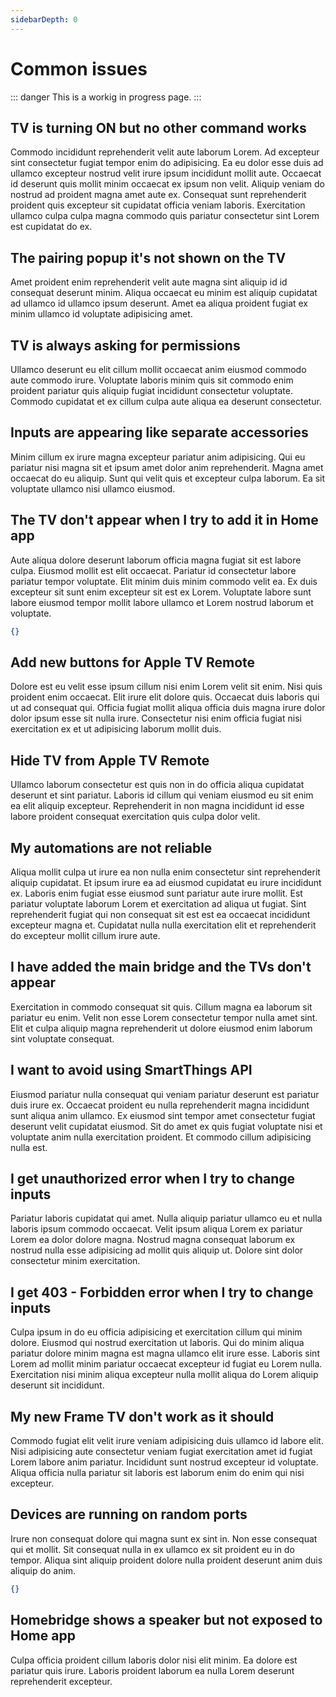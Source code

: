 ```yaml
---
sidebarDepth: 0
---
```


# Common issues

::: danger
This is a workig in progress page.
:::

## TV is turning ON but no other command works

Commodo incididunt reprehenderit velit aute laborum Lorem. Ad excepteur sint consectetur fugiat tempor enim do adipisicing. Ea eu dolor esse duis ad ullamco excepteur nostrud velit irure ipsum incididunt mollit aute. Occaecat id deserunt quis mollit minim occaecat ex ipsum non velit. Aliquip veniam do nostrud ad proident magna amet aute ex. Consequat sunt reprehenderit proident quis excepteur sit cupidatat officia veniam laboris. Exercitation ullamco culpa culpa magna commodo quis pariatur consectetur sint Lorem est cupidatat do ex.

## The pairing popup it's not shown on the TV

Amet proident enim reprehenderit velit aute magna sint aliquip id id consequat deserunt minim. Aliqua occaecat eu minim est aliquip cupidatat ad ullamco id ullamco ipsum deserunt. Amet ea aliqua proident fugiat ex minim ullamco id voluptate adipisicing amet.

## TV is always asking for permissions

Ullamco deserunt eu elit cillum mollit occaecat anim eiusmod commodo aute commodo irure. Voluptate laboris minim quis sit commodo enim proident pariatur quis aliquip fugiat incididunt consectetur voluptate. Commodo cupidatat et ex cillum culpa aute aliqua ea deserunt consectetur.

## Inputs are appearing like separate accessories

Minim cillum ex irure magna excepteur pariatur anim adipisicing. Qui eu pariatur nisi magna sit et ipsum amet dolor anim reprehenderit. Magna amet occaecat do eu aliquip. Sunt qui velit quis et excepteur culpa laborum. Ea sit voluptate ullamco nisi ullamco eiusmod.

## The TV don't appear when I try to add it in Home app

Aute aliqua dolore deserunt laborum officia magna fugiat sit est labore culpa. Eiusmod mollit est elit occaecat. Pariatur id consectetur labore pariatur tempor voluptate. Elit minim duis minim commodo velit ea. Ex duis excepteur sit sunt enim excepteur sit est ex Lorem. Voluptate labore sunt labore eiusmod tempor mollit labore ullamco et Lorem nostrud laborum et voluptate.

``` json
{}
```

## Add new buttons for Apple TV Remote

Dolore est eu velit esse ipsum cillum nisi enim Lorem velit sit enim. Nisi quis proident enim occaecat. Elit irure elit dolore quis. Occaecat duis laboris qui ut ad consequat qui. Officia fugiat mollit aliqua officia duis magna irure dolor dolor ipsum esse sit nulla irure. Consectetur nisi enim officia fugiat nisi exercitation ex et ut adipisicing laborum mollit duis.

## Hide TV from Apple TV Remote

Ullamco laborum consectetur est quis non in do officia aliqua cupidatat deserunt et sint pariatur. Laboris id cillum qui veniam eiusmod eu sit enim ea elit aliquip excepteur. Reprehenderit in non magna incididunt id esse labore proident consequat exercitation quis culpa dolor velit.

## My automations are not reliable

Aliqua mollit culpa ut irure ea non nulla enim consectetur sint reprehenderit aliquip cupidatat. Et ipsum irure ea ad eiusmod cupidatat eu irure incididunt ex. Laboris enim fugiat esse eiusmod sunt pariatur aute irure mollit. Est pariatur voluptate laborum Lorem et exercitation ad aliqua ut fugiat. Sint reprehenderit fugiat qui non consequat sit est est ea occaecat incididunt excepteur magna et. Cupidatat nulla nulla exercitation elit et reprehenderit do excepteur mollit cillum irure aute.

## I have added the main bridge and the TVs don't appear

Exercitation in commodo consequat sit quis. Cillum magna ea laborum sit pariatur eu enim. Velit non esse Lorem consectetur tempor nulla amet sint. Elit et culpa aliquip magna reprehenderit ut dolore eiusmod enim laborum sint voluptate consequat.

## I want to avoid using SmartThings API

Eiusmod pariatur nulla consequat qui veniam pariatur deserunt est pariatur duis irure ex. Occaecat proident eu nulla reprehenderit magna incididunt sunt aliqua anim ullamco. Ex eiusmod sint tempor amet consectetur fugiat deserunt velit cupidatat eiusmod. Sit do amet ex quis fugiat voluptate nisi et voluptate anim nulla exercitation proident. Et commodo cillum adipisicing nulla est.

## I get unauthorized error when I try to change inputs

Pariatur laboris cupidatat qui amet. Nulla aliquip pariatur ullamco eu et nulla laboris ipsum commodo occaecat. Velit ipsum aliqua Lorem ex pariatur Lorem ea dolor dolore magna. Nostrud magna consequat laborum ex nostrud nulla esse adipisicing ad mollit quis aliquip ut. Dolore sint dolor consectetur minim exercitation.

## I get 403 - Forbidden error when I try to change inputs

Culpa ipsum in do eu officia adipisicing et exercitation cillum qui minim dolore. Eiusmod qui nostrud exercitation ut laboris. Qui do minim aliqua pariatur dolore minim magna est magna ullamco elit irure esse. Laboris sint Lorem ad mollit minim pariatur occaecat excepteur id fugiat eu Lorem nulla. Exercitation nisi minim aliqua excepteur nulla mollit aliqua do Lorem aliquip deserunt sit incididunt.

## My new Frame TV don't work as it should

Commodo fugiat elit velit irure veniam adipisicing duis ullamco id labore elit. Nisi adipisicing aute consectetur veniam fugiat exercitation amet id fugiat Lorem labore anim pariatur. Incididunt sunt nostrud excepteur id voluptate. Aliqua officia nulla pariatur sit laboris est laborum enim do enim qui nisi excepteur.

## Devices are running on random ports

Irure non consequat dolore qui magna sunt ex sint in. Non esse consequat qui et mollit. Sit consequat nulla in ex ullamco ex sit proident eu in do tempor. Aliqua sint aliquip proident dolore nulla proident deserunt anim duis aliquip do anim.

``` json
{}
```

## Homebridge shows a speaker but not exposed to Home app

Culpa officia proident cillum laboris dolor nisi elit minim. Ea dolore est pariatur quis irure. Laboris proident laborum ea nulla Lorem deserunt reprehenderit excepteur.